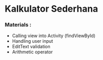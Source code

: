 # Kalkulator Sederhana

### Materials :
- Calling view into Activity (findViewById)
- Handling user input
- EditText validation
- Arithmetic operator
